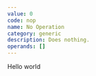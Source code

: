 ```yaml
---
value: 0
code: nop
name: No Operation
category: generic
description: Does nothing.
operands: []
---
```

Hello world
